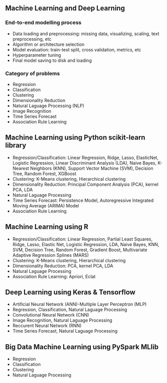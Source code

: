 ## Machine Learning and Deep Learning
### End-to-end modelling process
- Data loading and preprocessing: missing data, visualizing, scaling, text preprocessing, etc
- Algorithm or architecture selection 
- Model evaluation: train-test split, cross validation, metrics, etc
- Hyperparameter tuning 
- Final model saving to disk and loading  

### Category of problems
- Regression
- Classification
- Clustering
- Dimensionality Reduction
- Natural Laguage Processing (NLP)
- Image Recognition
- Time Series Forecast
- Association Rule Learning

## Machine Learning using Python scikit-learn library
- Regression/Classification: Linear Regression, Ridge, Lasso, ElasticNet, Logistic Regression, Linear Discriminant Analysis (LDA), Naive Bayes, K-Nearest Neighbors (KNN), Support Vector Machine (SVM), Decision Tree, Random Forest, XGBoost
- Clustering: K-Means clustering, Hierarchical clustering
- Dimensionality Reduction: Principal Component Analysis (PCA), kernel PCA, LDA
- Natural Laguage Processing
- Time Series Forecast: Persistence Model, Autoregressive Integrated Moving Average (ARIMA) Model
- Association Rule Learning

## Machine Learning using R
- Regression/Classification: Linear Regression, Partial Least Squares, Ridge, Lasso, Elastic Net, Logistic Regression, LDA, Naive Bayes, KNN, SVM, Decision Tree, Random Forest, Gradient Boost, Multivariate Adaptive Regression Splines (MARS)
- Clustering: K-Means clustering, Hierarchical clustering
- Dimensionality Reduction: PCA, kernel PCA, LDA
- Natural Laguage Processing
- Association Rule Learning: Apriori, Eclat

## Deep Learning using Keras & Tensorflow
- Artificial Neural Network (ANN)-Multiple Layer Perceptron (MLP)
- Regression, Classification, Natural Laguage Processing
- Convolutional Neural Network (CNN)
- Image Recognition, Natural Laguage Processing
- Reccurent Neural Network (RNN)
- Time Series Forecast, Natural Laguage Processing 

## Big Data Machine Learning using PySpark MLlib
- Regression
- Classification
- Clustering
- Natural Laguage Processing
